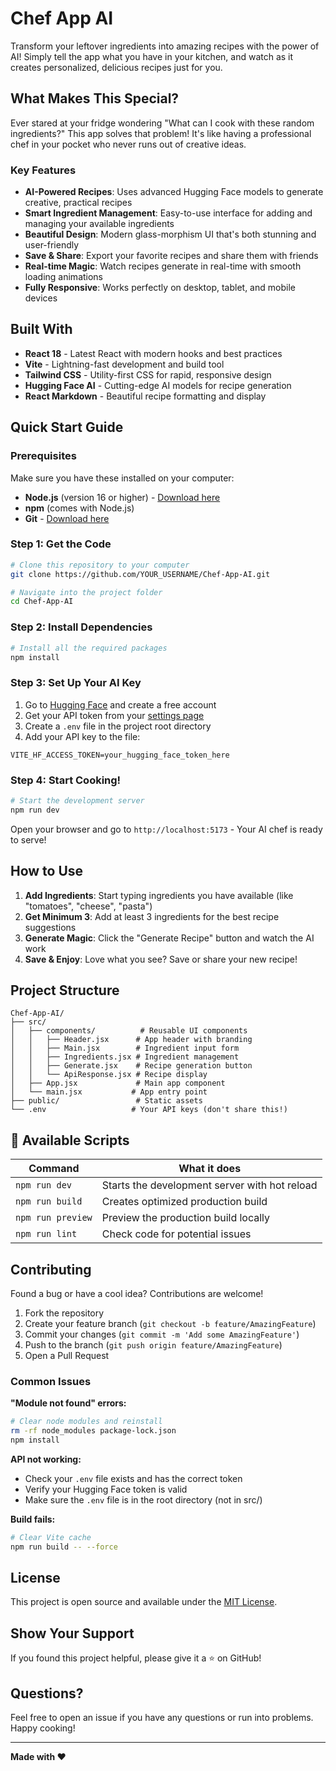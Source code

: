 # Chef App AI

Transform your leftover ingredients into amazing recipes with the power of AI! Simply tell the app what you have in your kitchen, and watch as it creates personalized, delicious recipes just for you.

## What Makes This Special?

Ever stared at your fridge wondering "What can I cook with these random ingredients?" This app solves that problem! It's like having a professional chef in your pocket who never runs out of creative ideas.

### Key Features

- **AI-Powered Recipes**: Uses advanced Hugging Face models to generate creative, practical recipes
- **Smart Ingredient Management**: Easy-to-use interface for adding and managing your available ingredients
- **Beautiful Design**: Modern glass-morphism UI that's both stunning and user-friendly
- **Save & Share**: Export your favorite recipes and share them with friends
- **Real-time Magic**: Watch recipes generate in real-time with smooth loading animations
- **Fully Responsive**: Works perfectly on desktop, tablet, and mobile devices

## Built With

- **React 18** - Latest React with modern hooks and best practices
- **Vite** - Lightning-fast development and build tool
- **Tailwind CSS** - Utility-first CSS for rapid, responsive design
- **Hugging Face AI** - Cutting-edge AI models for recipe generation
- **React Markdown** - Beautiful recipe formatting and display

## Quick Start Guide

### Prerequisites
Make sure you have these installed on your computer:
- **Node.js** (version 16 or higher) - [Download here](https://nodejs.org/)
- **npm** (comes with Node.js)
- **Git** - [Download here](https://git-scm.com/)

### Step 1: Get the Code
```bash
# Clone this repository to your computer
git clone https://github.com/YOUR_USERNAME/Chef-App-AI.git

# Navigate into the project folder
cd Chef-App-AI
```

### Step 2: Install Dependencies
```bash
# Install all the required packages
npm install
```

### Step 3: Set Up Your AI Key
1. Go to [Hugging Face](https://huggingface.co/) and create a free account
2. Get your API token from your [settings page](https://huggingface.co/settings/tokens)
3. Create a `.env` file in the project root directory
4. Add your API key to the file:
```env
VITE_HF_ACCESS_TOKEN=your_hugging_face_token_here
```

### Step 4: Start Cooking!
```bash
# Start the development server
npm run dev
```

Open your browser and go to `http://localhost:5173` - Your AI chef is ready to serve!

## How to Use

1. **Add Ingredients**: Start typing ingredients you have available (like "tomatoes", "cheese", "pasta")
2. **Get Minimum 3**: Add at least 3 ingredients for the best recipe suggestions
3. **Generate Magic**: Click the "Generate Recipe" button and watch the AI work
4. **Save & Enjoy**: Love what you see? Save or share your new recipe!

## Project Structure
```
Chef-App-AI/
├── src/
│   ├── components/          # Reusable UI components
│   │   ├── Header.jsx      # App header with branding
│   │   ├── Main.jsx        # Ingredient input form
│   │   ├── Ingredients.jsx # Ingredient management
│   │   ├── Generate.jsx    # Recipe generation button
│   │   └── ApiResponse.jsx # Recipe display
│   ├── App.jsx             # Main app component
│   └── main.jsx           # App entry point
├── public/                 # Static assets
└── .env                   # Your API keys (don't share this!)
```

## 🔧 Available Scripts

| Command | What it does |
|---------|-------------|
| `npm run dev` | Starts the development server with hot reload |
| `npm run build` | Creates optimized production build |
| `npm run preview` | Preview the production build locally |
| `npm run lint` | Check code for potential issues |

## Contributing

Found a bug or have a cool idea? Contributions are welcome!

1. Fork the repository
2. Create your feature branch (`git checkout -b feature/AmazingFeature`)
3. Commit your changes (`git commit -m 'Add some AmazingFeature'`)
4. Push to the branch (`git push origin feature/AmazingFeature`)
5. Open a Pull Request

### Common Issues

**"Module not found" errors:**
```bash
# Clear node modules and reinstall
rm -rf node_modules package-lock.json
npm install
```

**API not working:**
- Check your `.env` file exists and has the correct token
- Verify your Hugging Face token is valid
- Make sure the `.env` file is in the root directory (not in src/)

**Build fails:**
```bash
# Clear Vite cache
npm run build -- --force
```

## License

This project is open source and available under the [MIT License](LICENSE).

## Show Your Support

If you found this project helpful, please give it a ⭐ on GitHub!

## Questions?

Feel free to open an issue if you have any questions or run into problems. Happy cooking!

---

**Made with ❤️**